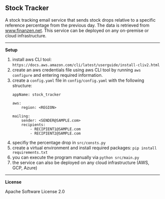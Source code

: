 ## Stock Tracker

A stock tracking email service that sends stock drops relative to a specific reference percentage from the previous day. The data is retrieved from www.finanzen.net. This service can be deployed on any on-premise or cloud infrastructure.

---
**Setup**

1. install aws CLI tool: `https://docs.aws.amazon.com/cli/latest/userguide/install-cliv2.html`
2. create an aws credentials file using aws CLI tool by running `aws configure` and entering required information.
3. create a `config.yaml` file in `config/config.yaml` with the following structure:
    ```
    appName: stock_tracker

    aws:
        region: <REGION>

    mailing:
        sender: <SENDER@SAMPLE.com>
        recipients:
            - RECIPIENT1@SAMPLE.com
            - RECIPIENT2@SAMPLE.com
    ```
5. specifiy the percentage drop in `src/consts.py`
6. create a virtual environment and install required packages: `pip install requirements.txt`
7. you can execute the program manually via `python src/main.py`
8. the service can also be deployed on any cloud infrastructure (AWS, GCP, Azure)

---
**License**

Apache Software License 2.0